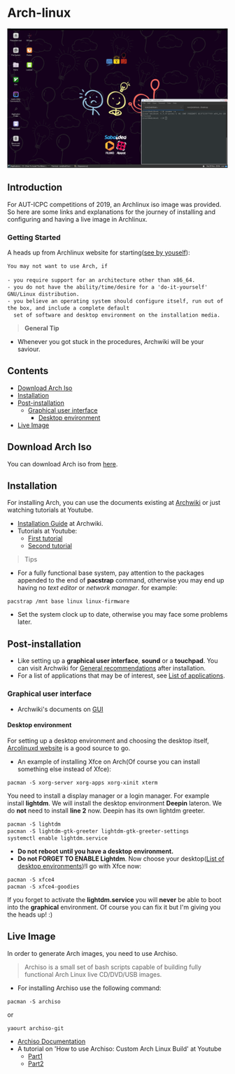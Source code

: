 # Arch-linux
![alt text](https://raw.githubusercontent.com/aut-icpc/Arch-linux/master/Arch-Xfce.png)
## Introduction
For AUT-ICPC competitions of 2019, an Archlinux iso image was provided. 
So here are some links and explanations for the journey of installing and configuring and having a live image in Archlinux.

### Getting Started

A heads up from Archlinux website for starting([see by youself](https://wiki.archlinux.org/index.php/Frequently_asked_questions#Why_would_I_not_want_to_use_Arch?)):
```
You may not want to use Arch, if

- you require support for an architecture other than x86_64.
- you do not have the ability/time/desire for a 'do-it-yourself' GNU/Linux distribution.
- you believe an operating system should configure itself, run out of the box, and include a complete default
  set of software and desktop environment on the installation media.
```
> **General Tip**
- Whenever you got stuck in the procedures, Archwiki will be your saviour.

## Contents
- [Download Arch Iso](#download-arch-iso)
- [Installation](#installation)
- [Post-installation](#post-installation)
   - [Graphical user interface](#graphical-user-interface)
      - [Desktop environment](#desktop-environment)
- [Live Image](#live-image)

## Download Arch Iso
You can download Arch iso from [here](https://www.archlinux.org/download).

## Installation
For installing Arch, you can use the documents existing at [Archwiki](https://wiki.archlinux.org) or just watching tutorials at Youtube.

- [Installation Guide](https://wiki.archlinux.org/index.php/installation_guide) at Archwiki.
- Tutorials at Youtube:
  - [First tutorial](https://www.youtube.com/watch?v=DuX4ERxnrsY)
  - [Second tutorial](https://www.youtube.com/watch?v=lizdpoZj_vU&t=1475s)


> Tips
- For a fully functional base system, pay attention to the packages appended to the end of **pacstrap** command, otherwise you may end up having no _text editor_ or _network manager_.
for example:
 ```
 pacstrap /mnt base linux linux-firmware
 ```
- Set the system clock up to date, otherwise you may face some problems later.

## Post-installation
- Like setting up a **graphical user interface**, **sound** or a **touchpad**.
You can visit Archwiki for [General recommendations](https://wiki.archlinux.org/index.php/General_recommendations) after installation.
- For a list of applications that may be of interest, see [List of applications](https://wiki.archlinux.org/index.php/List_of_applications). 

### Graphical user interface
- Archwiki's documents on [GUI](https://wiki.archlinux.org/index.php/Category:Graphical_user_interfaces)

#### Desktop environment
For setting up a desktop environment and choosing the desktop itself, [Arcolinuxd website](https://arcolinuxd.com/7-the-actual-installation-of-arch-linux-phase-3) is a good source to go. 
- An example of installing Xfce on Arch(Of course you can install something else instead of Xfce):
```
pacman -S xorg-server xorg-apps xorg-xinit xterm
```
You need to install a display manager or a login manager. For example install **lightdm**.
We will install the desktop environment **Deepin** lateron. We do **not** need to install **line 2** now. Deepin has its own lightdm greeter.
```
pacman -S lightdm
pacman -S lightdm-gtk-greeter lightdm-gtk-greeter-settings
systemctl enable lightdm.service
```
- **Do not reboot until you have a desktop environment.**
- **Do not FORGET TO ENABLE Lightdm**.
Now choose your desktop([List of desktop environments](https://arcolinuxd.com/7-the-actual-installation-of-arch-linux-phase-3))!I go with Xfce now:
```
pacman -S xfce4
pacman -S xfce4-goodies
```
If you forget to activate the **lightdm.service** you will **never** be able to boot into the **graphical** environment. Of course you can fix it but I'm giving you the heads up! :)

## Live Image
In order to generate Arch images, you need to use Archiso.
> Archiso is a small set of bash scripts capable of building fully functional Arch Linux live CD/DVD/USB images.
- For installing Archiso use the following command:
```
pacman -S archiso
```
or
```
yaourt archiso-git
```
- [Archiso Documentation](https://wiki.archlinux.org/index.php/Archiso)
- A tutorial on 'How to use Archiso: Custom Arch Linux Build' at Youtube
   - [Part1](https://www.youtube.com/watch?v=y_Blo7hB8Ag)
   - [Part2](https://www.youtube.com/watch?v=y_Blo7hB8Ag)
